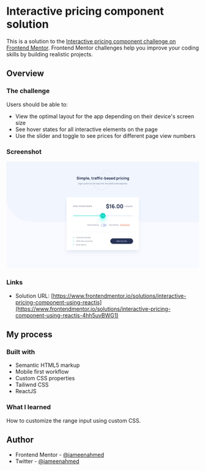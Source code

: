# Interactive pricing component solution

This is a solution to the [Interactive pricing component challenge on Frontend Mentor](https://www.frontendmentor.io/challenges/interactive-pricing-component-t0m8PIyY8). Frontend Mentor challenges help you improve your coding skills by building realistic projects.

## Overview

### The challenge

Users should be able to:

- View the optimal layout for the app depending on their device's screen size
- See hover states for all interactive elements on the page
- Use the slider and toggle to see prices for different page view numbers

### Screenshot

![Desktop Design](design/desktop-design.jpg)

### Links

- Solution URL: [https://www.frontendmentor.io/solutions/interactive-pricing-component-using-reactjs](https://www.frontendmentor.io/solutions/interactive-pricing-component-using-reactjs-4hh5uvBWG1)

## My process

### Built with

- Semantic HTML5 markup
- Mobile first workflow
- Custom CSS properties
- Tailiwnd CSS
- ReactJS

### What I learned

How to customize the range input using custom CSS.

## Author

- Frontend Mentor - [@iameenahmed](https://www.frontendmentor.io/profile/iameenahmed)
- Twitter - [@iameenahmed](https://www.twitter.com/iameenahmed)
